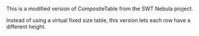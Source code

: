 This is a modified version of CompositeTable from the SWT Nebula project.

Instead of using a virtual fixed size table, this version lets each row have a different height.